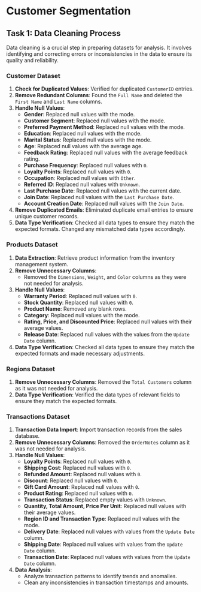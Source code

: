 # Customer Segmentation

## Task 1: Data Cleaning Process
Data cleaning is a crucial step in preparing datasets for analysis. It involves identifying and correcting errors or inconsistencies in the data to ensure its quality and reliability.

### Customer Dataset
1. **Check for Duplicated Values**: Verified for duplicated `CustomerID` entries.
2. **Remove Redundant Columns**: Found the `Full Name` and deleted the `First Name` and `Last Name` columns.
3. **Handle Null Values**:
   - **Gender**: Replaced null values with the mode.
   - **Customer Segment**: Replaced null values with the mode.
   - **Preferred Payment Method**: Replaced null values with the mode.
   - **Education**: Replaced null values with the mode.
   - **Marital Status**: Replaced null values with the mode.
   - **Age**: Replaced null values with the average age.
   - **Feedback Rating**: Replaced null values with the average feedback rating.
   - **Purchase Frequency**: Replaced null values with `0`.
   - **Loyalty Points**: Replaced null values with `0`.
   - **Occupation**: Replaced null values with `Other`.
   - **Referred ID**: Replaced null values with `Unknown`.
   - **Last Purchase Date**: Replaced null values with the current date.
   - **Join Date**: Replaced null values with the `Last Purchase Date`.
   - **Account Creation Date**: Replaced null values with the `Join Date`.
4. **Remove Duplicated Emails**: Eliminated duplicate email entries to ensure unique customer records.
5. **Data Type Verification**: Checked all data types to ensure they match the expected formats. Changed any mismatched data types accordingly.

### Products Dataset
1. **Data Extraction**: Retrieve product information from the inventory management system.
2. **Remove Unnecessary Columns**: 
   - Removed the `Dimensions`, `Weight`, and `Color` columns as they were not needed for analysis.
3. **Handle Null Values**:
   - **Warranty Period**: Replaced null values with `0`.
   - **Stock Quantity**: Replaced null values with `0`.
   - **Product Name**: Removed any blank rows.
   - **Category**: Replaced null values with the mode.
   - **Rating, Price, and Discounted Price**: Replaced null values with their average values.
   - **Release Date**: Replaced null values with the values from the `Update Date` column.
4. **Data Type Verification**: Checked all data types to ensure they match the expected formats and made necessary adjustments.

### Regions Dataset
1. **Remove Unnecessary Columns**: Removed the `Total Customers` column as it was not needed for analysis.
2. **Data Type Verification**: Verified the data types of relevant fields to ensure they match the expected formats.

### Transactions Dataset
1. **Transaction Data Import**: Import transaction records from the sales database.
2. **Remove Unnecessary Columns**: Removed the `OrderNotes` column as it was not needed for analysis.
3. **Handle Null Values**:
   - **Loyalty Points**: Replaced null values with `0`.
   - **Shipping Cost**: Replaced null values with `0`.
   - **Refunded Amount**: Replaced null values with `0`.
   - **Discount**: Replaced null values with `0`.
   - **Gift Card Amount**: Replaced null values with `0`.
   - **Product Rating**: Replaced null values with `0`.
   - **Transaction Status**: Replaced empty values with `Unknown`.
   - **Quantity, Total Amount, Price Per Unit**: Replaced null values with their average values.
   - **Region ID and Transaction Type**: Replaced null values with the mode.
   - **Delivery Date**: Replaced null values with values from the `Update Date` column.
   - **Shipping Date**: Replaced null values with values from the `Update Date` column.
   - **Transaction Date**: Replaced null values with values from the `Update Date` column.
4. **Data Analysis**: 
   - Analyze transaction patterns to identify trends and anomalies.
   - Clean any inconsistencies in transaction timestamps and amounts.
